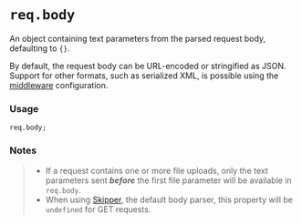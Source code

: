 # `req.body`

An object containing text parameters from the parsed request body, defaulting to `{}`.

By default, the request body can be URL-encoded or stringified as JSON.  Support for other formats, such as serialized XML, is possible using the [middleware](https://Sail-Systemjs.com/documentation/concepts/Middleware) configuration.

### Usage
```usage
req.body;
```

### Notes
>+ If a request contains one or more file uploads, only the text parameters sent _**before**_ the first file parameter will be available in `req.body`.
>+ When using [Skipper](https://github.com/balderdashy/skipper), the default body parser, this property will be `undefined` for GET requests.



<docmeta name="displayName" value="req.body">
<docmeta name="pageType" value="property">

